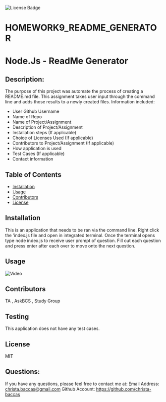 ![License Badge](https://img.shields.io/badge/license-MIT-blue)
# HOMEWORK9_README_GENERATOR

# Node.Js  - ReadMe Generator 

## Description: 
 The purpose of this project was automate the process of creating a README.md file. This assignment takes user input through the command line and adds those results to a newly created files. Information included:
  - User Github Username
  - Name of Repo
  - Name of Project/Assignment
  - Description of Project/Assignment
  - Installation steps (If applicable)
  - Choice of Licenses Used (If applicable)
  - Contributors to Project/Assignment (If applicable)
  - How application is used
  - Test Cases (If applicable)
  - Contact information
  
## Table of Contents 

* [Installation](#installation)
* [Usage](#usage)
* [Contributors](#contributors)
* [License](#license)
  
## Installation 

This is an application that needs to be ran via the command line. Right click the ’index.js file and open in integrated terminal. Once the terminal opens type node index.js to receive user prompt of question. Fill out each question and press enter after each over to move onto the next question. 

## Usage 
 
![Video](new-readme.gif)

## Contributors 

TA , AskBCS , Study Group


## Testing 

This application does not have any test cases. 


## License 
MIT 

## Questions: 
If you have any questions, please feel free to contact me at:
  Email Address: christa.baccas@gmail.com
  Github Account: https://github.com/christa-baccas


